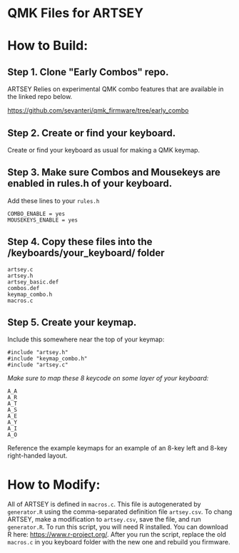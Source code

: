 # QMK Files for ARTSEY

# How to Build:

## Step 1. Clone "Early Combos" repo.
ARTSEY Relies on experimental QMK combo features that are available in the linked repo below. 

https://github.com/sevanteri/qmk_firmware/tree/early_combo

## Step 2. Create or find your keyboard. 

Create or find your keyboard as usual for making a QMK keymap. 

## Step 3. Make sure Combos and Mousekeys are enabled in rules.h of your keyboard.  
Add these lines to your `rules.h`

`COMBO_ENABLE = yes`  
`MOUSEKEYS_ENABLE = yes`

## Step 4. Copy these files into the /keyboards/your_keyboard/ folder

`artsey.c`  
`artsey.h`  
`artsey_basic.def`  
`combos.def`  
`keymap_combo.h`  
`macros.c`  

## Step 5. Create your keymap.   
Include this somewhere near the top of your keymap:

`#include "artsey.h"`  
`#include "keymap_combo.h"`  
`#include "artsey.c"`  

*Make sure to map these 8 keycode on some layer of your keyboard:*

`A_A`    
`A_R`  
`A_T`  
`A_S`  
`A_E`  
`A_Y`  
`A_I`  
`A_O`  

Reference the example keymaps for an example of an 8-key left and 8-key right-handed layout. 

# How to Modify:

All of ARTSEY is defined in `macros.c`. This file is autogenerated by `generator.R` using the comma-separated definition file `artsey.csv`. To chang ARTSEY, make a modification to `artsey.csv`, save the file, and run `generator.R`. To run this script, you will need R installed. You can download R here: https://www.r-project.org/. After you run the script, replace the old `macros.c` in you keyboard folder with the new one and rebuild you firmware.   
